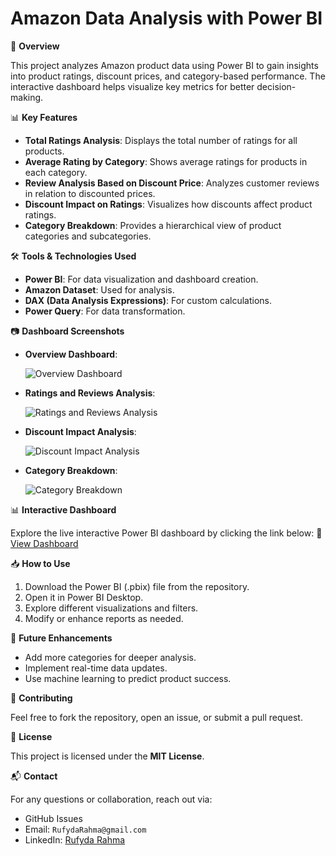 # Amazon Data Analysis with Power BI

📌 **Overview**

This project analyzes Amazon product data using Power BI to gain insights into product ratings, discount prices, and category-based performance. The interactive dashboard helps visualize key metrics for better decision-making.

📊 **Key Features**

- **Total Ratings Analysis**: Displays the total number of ratings for all products.
- **Average Rating by Category**: Shows average ratings for products in each category.
- **Review Analysis Based on Discount Price**: Analyzes customer reviews in relation to discounted prices.
- **Discount Impact on Ratings**: Visualizes how discounts affect product ratings.
- **Category Breakdown**: Provides a hierarchical view of product categories and subcategories.

🛠️ **Tools & Technologies Used**

- **Power BI**: For data visualization and dashboard creation.
- **Amazon Dataset**: Used for analysis.
- **DAX (Data Analysis Expressions)**: For custom calculations.
- **Power Query**: For data transformation.

📷 **Dashboard Screenshots**

- **Overview Dashboard**:

  ![Overview Dashboard](https://github.com/user-attachments/assets/3bd24297-fb06-4193-ba86-f011414f6222)

- **Ratings and Reviews Analysis**:

  ![Ratings and Reviews Analysis](https://github.com/user-attachments/assets/4949febd-3baf-430b-8c07-875e97113f4c)

- **Discount Impact Analysis**:

  ![Discount Impact Analysis](https://github.com/user-attachments/assets/36a1a6d5-e7c8-465e-b766-21f1c494617c)

- **Category Breakdown**:

  ![Category Breakdown](https://github.com/user-attachments/assets/ab6e6400-4b87-49b8-a3bd-54adc9c502a2)

📊 **Interactive Dashboard**

Explore the live interactive Power BI dashboard by clicking the link below:
🔗 [View Dashboard](https://app.powerbi.com/groups/me/reports/5f4b37cf-46c7-41af-8ecd-2804c7749d54/3aa989cb53edaa1d1641?experience=power-bi)

📥 **How to Use**

1. Download the Power BI (.pbix) file from the repository.
2. Open it in Power BI Desktop.
3. Explore different visualizations and filters.
4. Modify or enhance reports as needed.

🚀 **Future Enhancements**

- Add more categories for deeper analysis.
- Implement real-time data updates.
- Use machine learning to predict product success.

🤝 **Contributing**

Feel free to fork the repository, open an issue, or submit a pull request.

📜 **License**

This project is licensed under the **MIT License**.

📬 **Contact**

For any questions or collaboration, reach out via:

- GitHub Issues
- Email: `RufydaRahma@gmail.com`
- LinkedIn: [Rufyda Rahma](https://www.linkedin.com/in/rufyda-rahma-96b656179/)
